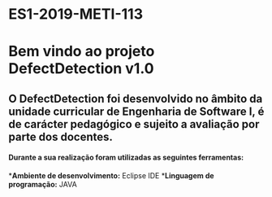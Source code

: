 # ES1-2019-METI-113
# Bem vindo ao projeto DefectDetection v1.0

## O DefectDetection foi desenvolvido no âmbito da unidade curricular de Engenharia de Software I, é de carácter pedagógico e sujeito a avaliação por parte dos docentes. 

#### Durante a sua realização foram utilizadas as seguintes ferramentas:
*__Ambiente de desenvolvimento:__ Eclipse IDE
*__Linguagem de programação:__ JAVA

